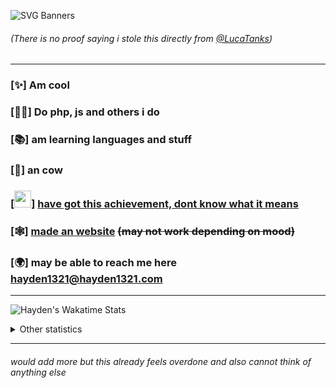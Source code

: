 ![SVG Banners](https://svg-banners.vercel.app/api?type=rainbow&text1=HELLO%20I%20DO%20THE%20CODING%20THINGS&width=1000&height=200)

###### (There is no proof saying i stole this directly from [@LucaTanks](https://github.com/LucaTanks))
-------------

### [✨] Am cool
### [👨‍✈] Do php, js and others i do
### [📚] am learning languages and stuff
### [🐄] an cow
### [<img src="https://github.githubassets.com/images/modules/profile/badge--acv-64.png" width="27"></img>] [have got this achievement, dont know what it means](https://github.githubassets.com/images/modules/profile/badge--acv-64.png)
### [🕸] [made an website](https://hayden1321.com) ~~(may not work depending on mood)~~
### [🌍] may be able to reach me here [hayden1321@hayden1321.com](mailto:hayden1321@hayden1321.com)
-------------

![Hayden's Wakatime Stats](https://github-readme-stats.vercel.app/api/wakatime?username=@d8c02cf7-53cd-4b8f-89bc-13521f8cd53a&layout=compact)

<details>
<summary>Other statistics</summary>
<br>
  
![Hayden's GitHub stats](https://github-readme-stats.vercel.app/api?username=williamsharp&show_icons=true)

![Top Langs](https://github-readme-stats.vercel.app/api/top-langs/?username=williamsharp&layout=compact)
</details>

-------------

###### *would add more but this already feels overdone and also cannot think of anything else*
